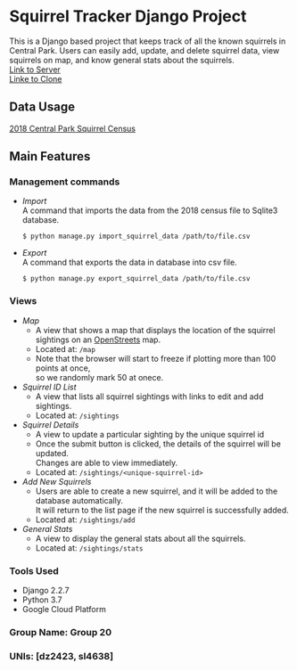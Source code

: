 # Squirrel Tracker Django Project
This is a Django based project that keeps track of all the known squirrels in Central Park. 
Users can easily add, update, and delete squirrel data, view squirrels on map, and know general stats about the squirrels.<br />
[Link to Server](https://psyched-throne-255421.appspot.com)<br />
[Linke to Clone](https://github.com/danhzhu/tools_project.git)

## Data Usage
[2018 Central Park Squirrel Census](https://data.cityofnewyork.us/Environment/2018-Central-Park-Squirrel-Census-Squirrel-Data/vfnx-vebw)

## Main Features
### Management commands
- *Import* <br />
A command that imports the data from the 2018 census file to Sqlite3 database.
  ```
  $ python manage.py import_squirrel_data /path/to/file.csv
  ```
- *Export* <br />
A command that exports the data in database into csv file.
  ```
  $ python manage.py export_squirrel_data /path/to/file.csv
  ```
### Views
- *Map* <br />
  - A view that shows a map that displays the location of the squirrel sightings on an [OpenStreets](https://www.openstreetmap.org/about/) map.
  - Located at: ```/map```
  - Note that the browser will start to freeze if plotting more than 100 points at once,<br />
  so we randomly mark 50 at onece.
- *Squirrel ID List* <br />
  - A view that lists all squirrel sightings with links to edit and add sightings.
  - Located at: ```/sightings```
- *Squirrel Details* <br />
  - A view to update a particular sighting by the unique squirrel id
  - Once the submit button is clicked, the details of the squirrel will be updated.<br />
  Changes are able to view immediately.
  - Located at: ```/sightings/<unique-squirrel-id>```
- *Add New Squirrels* <br />
  - Users are able to create a new squirrel, and it will be added to the database automatically.<br />
  It will return to the list page if the new squirrel is successfully added.
  - Located at: ```/sightings/add```
- *General Stats* <br />
  - A view to display the general stats about all the squirrels.
  - Located at: ```/sightings/stats```

### Tools Used
- Django 2.2.7
- Python 3.7
- Google Cloud Platform

### Group Name: Group 20
### UNIs: [dz2423, sl4638]
